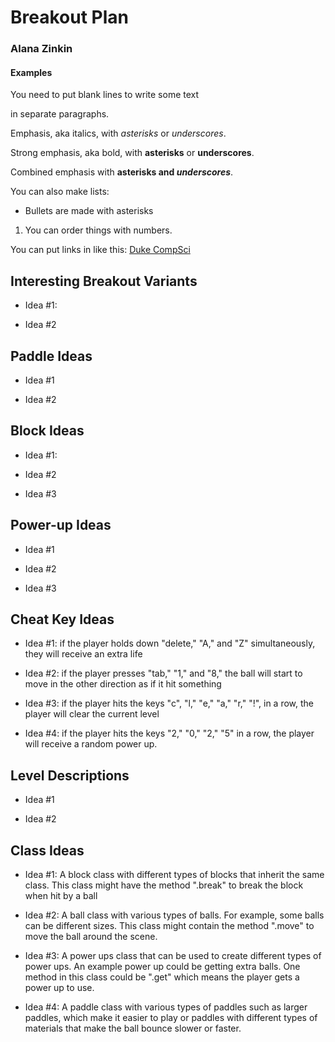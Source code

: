 # Breakout Plan
### Alana Zinkin


#### Examples

You need to put blank lines to write some text

in separate paragraphs.


Emphasis, aka italics, with *asterisks* or _underscores_.

Strong emphasis, aka bold, with **asterisks** or __underscores__.

Combined emphasis with **asterisks and _underscores_**.


You can also make lists:
* Bullets are made with asterisks
1. You can order things with numbers.


You can put links in like this: [Duke CompSci](https://www.cs.duke.edu)



## Interesting Breakout Variants

 * Idea #1:


 * Idea #2


## Paddle Ideas

 * Idea #1

 * Idea #2


## Block Ideas

 * Idea #1: 

 * Idea #2

 * Idea #3


## Power-up Ideas

 * Idea #1

 * Idea #2

 * Idea #3


## Cheat Key Ideas

* Idea #1: if the player holds down "delete," "A," and "Z" simultaneously, they will receive an extra life

* Idea #2: if the player presses "tab," "1," and "8," the ball will start to move in the other direction as if it hit something

* Idea #3: if the player hits the keys "c", "l," "e," "a," "r," "!", in a row, the player will clear the current level

* Idea #4: if the player hits the keys "2," "0," "2," "5" in a row, the player will receive a random power up.


## Level Descriptions

 * Idea #1

 * Idea #2


## Class Ideas

 * Idea #1: A block class with different types of blocks that inherit the same class.
    This class might have the method ".break" to break the block when hit by a ball

 * Idea #2: A ball class with various types of balls. For example, some balls can be different sizes.
This class might contain the method ".move" to move the ball around the scene.

 * Idea #3: A power ups class that can be used to create different types of power ups. An example power up could be
    getting extra balls. One method in this class could be ".get" which means the player gets a power up to use.

 * Idea #4: A paddle class with various types of paddles such as larger paddles, which make it easier to play
 or paddles with different types of materials that make the ball bounce slower or faster.

